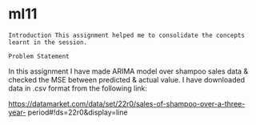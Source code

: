 # ml11



    Introduction This assignment helped me to consolidate the concepts learnt in the session.

    Problem Statement

In this assignment I have made ARIMA model over shampoo sales data & checked the MSE between predicted & actual value. I have downloaded data in .csv format from the following link:

https://datamarket.com/data/set/22r0/sales-of-shampoo-over-a-three-year- period#!ds=22r0&display=line
